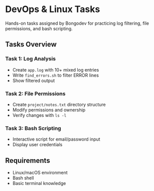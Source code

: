 # DevOps & Linux Tasks

Hands-on tasks assigned by Bongodev for practicing log filtering, file permissions, and bash scripting.

##  Tasks Overview

### Task 1: Log Analysis
- Create `app.log` with 10+ mixed log entries
- Write `find_errors.sh` to filter ERROR lines
- Show filtered output

### Task 2: File Permissions  
- Create `project/notes.txt` directory structure
- Modify permissions and ownership
- Verify changes with `ls -l`

### Task 3: Bash Scripting
- Interactive script for email/password input
- Display user credentials

## Requirements
- Linux/macOS environment
- Bash shell
- Basic terminal knowledge
